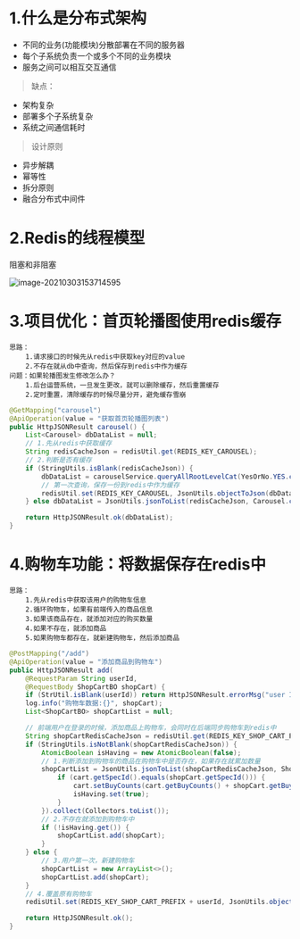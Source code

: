 # 1.什么是分布式架构

- 不同的业务(功能模块)分散部署在不同的服务器
- 每个子系统负责一个或多个不同的业务模块
- 服务之间可以相互交互通信



> 缺点：

- 架构复杂
- 部署多个子系统复杂
- 系统之间通信耗时



> 设计原则

- 异步解耦
- 幂等性
- 拆分原则
- 融合分布式中间件





# 2.Redis的线程模型

阻塞和非阻塞

![image-20210303153714595](https://gitee.com/likeloveC/picture_bed/raw/master/img/8.26/20210303153714.png)





# 3.项目优化：首页轮播图使用redis缓存



~~~
思路：
	1.请求接口的时候先从redis中获取key对应的value
	2.不存在就从db中查询，然后保存到redis中作为缓存
问题：如果轮播图发生修改怎么办？
	1.后台运营系统，一旦发生更改，就可以删除缓存，然后重置缓存
	2.定时重置，清除缓存的时候尽量分开，避免缓存雪崩
~~~



```java
@GetMapping("carousel")
@ApiOperation(value = "获取首页轮播图列表")
public HttpJSONResult carousel() {
    List<Carousel> dbDataList = null;
    // 1.先从redis中获取缓存
    String redisCacheJson = redisUtil.get(REDIS_KEY_CAROUSEL);
    // 2.判断是否有缓存
    if (StringUtils.isBlank(redisCacheJson)) {
        dbDataList = carouselService.queryAllRootLevelCat(YesOrNo.YES.code);
        // 第一次查询，保存一份到redis中作为缓存
        redisUtil.set(REDIS_KEY_CAROUSEL, JsonUtils.objectToJson(dbDataList));
    } else dbDataList = JsonUtils.jsonToList(redisCacheJson, Carousel.class);

    return HttpJSONResult.ok(dbDataList);
}
```



# 4.购物车功能：将数据保存在redis中

~~~
思路：
	1.先从redis中获取该用户的购物车信息
	2.循环购物车，如果有前端传入的商品信息
	3.如果该商品存在，就添加对应的购买数量
	4.如果不存在，就添加商品
	5.如果购物车都存在，就新建购物车，然后添加商品
~~~



```java
@PostMapping("/add")
@ApiOperation(value = "添加商品到购物车")
public HttpJSONResult add(
    @RequestParam String userId,
    @RequestBody ShopCartBO shopCart) {
    if (StrUtil.isBlank(userId)) return HttpJSONResult.errorMsg("user Id 不能为空");
    log.info("购物车数据:{}", shopCart);
    List<ShopCartBO> shopCartList = null;

    // 前端用户在登录的时候，添加商品上购物车，会同时在后端同步购物车到redis中
    String shopCartRedisCacheJson = redisUtil.get(REDIS_KEY_SHOP_CART_PREFIX + userId);
    if (StringUtils.isNotBlank(shopCartRedisCacheJson)) {
        AtomicBoolean isHaving = new AtomicBoolean(false);
        // 1.判断添加到购物车的商品在购物车中是否存在，如果存在就累加数量
        shopCartList = JsonUtils.jsonToList(shopCartRedisCacheJson, ShopCartBO.class).stream().peek((cart) -> {
            if (cart.getSpecId().equals(shopCart.getSpecId())) {
                cart.setBuyCounts(cart.getBuyCounts() + shopCart.getBuyCounts());
                isHaving.set(true);
            }
        }).collect(Collectors.toList());
        // 2.不存在就添加到购物车中
        if (!isHaving.get()) {
            shopCartList.add(shopCart);
        }
    } else {
        // 3.用户第一次，新建购物车
        shopCartList = new ArrayList<>();
        shopCartList.add(shopCart);
    }
    // 4.覆盖原有购物车
    redisUtil.set(REDIS_KEY_SHOP_CART_PREFIX + userId, JsonUtils.objectToJson(shopCartList));

    return HttpJSONResult.ok();
}
```